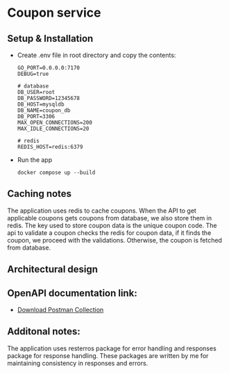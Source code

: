 # Coupon service

## Setup & Installation

- Create .env file in root directory and copy the contents:
    ```
    GO_PORT=0.0.0.0:7170
    DEBUG=true
    
    # database
    DB_USER=root
    DB_PASSWORD=12345678
    DB_HOST=mysqldb
    DB_NAME=coupon_db
    DB_PORT=3306
    MAX_OPEN_CONNECTIONS=200
    MAX_IDLE_CONNECTIONS=20
    
    # redis
    REDIS_HOST=redis:6379
    ```
- Run the app
    ```
    docker compose up --build
    ```

## Caching notes
  The application uses redis to cache coupons. When the API to get applicable coupons gets coupons from database, we also store them in redis. The key used to store coupon data is the unique coupon code. The api to validate a coupon checks the redis for coupon data, if it finds the coupon, we proceed with the validations. Otherwise, the coupon is fetched from database.

## Architectural design
  
  
## OpenAPI documentation link:
  - [Download Postman Collection](api/api-docs.json)

## Additonal notes:
  The application uses resterros package for error handling and responses package for response handling. These packages are written by me for maintaining consistency in responses and errors.
